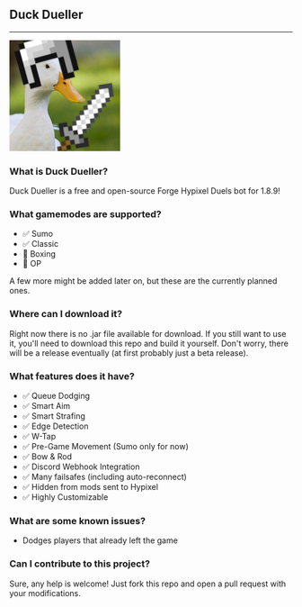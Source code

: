 ## Duck Dueller

---

![Image](https://raw.githubusercontent.com/HumanDuck23/upload-stuff-here/main/duck_dueller.png)

### What is Duck Dueller?

Duck Dueller is a free and open-source Forge Hypixel Duels bot for 1.8.9!

### What gamemodes are supported?

 - ✅ Sumo
 - ✅ Classic
 - 🚧 Boxing
 - 🚧 OP

A few more might be added later on, but these are the currently planned ones.

### Where can I download it?

Right now there is no .jar file available for download. If you still want to use it, you'll need to download this repo and build it yourself.
Don't worry, there will be a release eventually (at first probably just a beta release).

### What features does it have?

 - ✅ Queue Dodging
 - ✅ Smart Aim
 - ✅ Smart Strafing
 - ✅ Edge Detection
 - ✅ W-Tap
 - ✅ Pre-Game Movement (Sumo only for now)
 - ✅ Bow & Rod
 - ✅ Discord Webhook Integration
 - ✅ Many failsafes (including auto-reconnect)
 - ✅ Hidden from mods sent to Hypixel
 - ✅ Highly Customizable

### What are some known issues?

 - Dodges players that already left the game

### Can I contribute to this project?

Sure, any help is welcome! Just fork this repo and open a pull request with your modifications.
